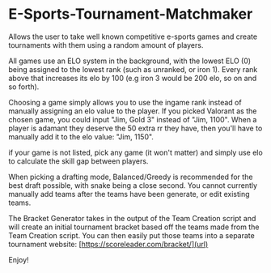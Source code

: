 # E-Sports-Tournament-Matchmaker
Allows the user to take well known competitive e-sports games and create tournaments with them using a random amount of players. 

All games use an ELO system in the background, with the lowest ELO (0) being assigned to the lowest rank (such as unranked, or iron 1). Every rank above that increases its elo by 100 (e.g iron 3 would be 200 elo, so on and so forth).

Choosing a game simply allows you to use the ingame rank instead of manually assigning an elo value to the player.
  If you picked Valorant as the chosen game, you could input "Jim, Gold 3" instead of "Jim, 1100". 
  When a player is adamant they deserve the 50 extra rr they have, then you'll have to manually add it to the elo value: "Jim, 1150".

if your game is not listed, pick any game (it won't matter) and simply use elo to calculate the skill gap between players.


When picking a drafting mode, Balanced/Greedy is recommended for the best draft possible, with snake being a close second. You cannot currently manually add teams after
the teams have been generate, or edit existing teams. 

The Bracket Generator takes in the output of the Team Creation script and will create an initial tournament bracket based off the teams made from the Team Creation script. You can then easily put those teams into a separate tournament website: [https://scoreleader.com/bracket/](url)

Enjoy!
